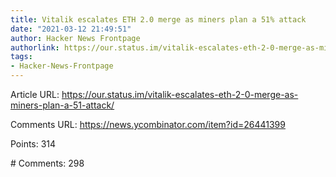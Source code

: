 ```yaml
---
title: Vitalik escalates ETH 2.0 merge as miners plan a 51% attack
date: "2021-03-12 21:49:51"
author: Hacker News Frontpage
authorlink: https://our.status.im/vitalik-escalates-eth-2-0-merge-as-miners-plan-a-51-attack/
tags:
- Hacker-News-Frontpage
---
```


<p>Article URL: <a href="https://our.status.im/vitalik-escalates-eth-2-0-merge-as-miners-plan-a-51-attack/">https://our.status.im/vitalik-escalates-eth-2-0-merge-as-miners-plan-a-51-attack/</a></p>
<p>Comments URL: <a href="https://news.ycombinator.com/item?id=26441399">https://news.ycombinator.com/item?id=26441399</a></p>
<p>Points: 314</p>
<p># Comments: 298</p>

